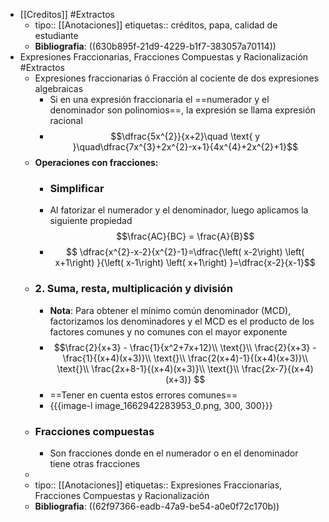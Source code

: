 - [[Creditos]] #Extractos
	- tipo:: [[Anotaciones]]
	  etiquetas:: créditos, papa, calidad de estudiante
	- **Bibliografia**: ((630b895f-21d9-4229-b1f7-383057a70114))
- Expresiones Fraccionarias, Fracciones Compuestas y Racionalización #Extractos
	- Expresiones fraccionarias ó Fracción al cociente de dos expresiones algebraicas
		- Si en una expresión fraccionaria el ==numerador y el denominador son polinomios==, la expresión se llama expresión racional
		- $$\dfrac{5x^{2}}{x+2}\quad \text{ y }\quad\dfrac{7x^{3}+2x^{2}-x+1}{4x^{4}+2x^{2}+1}$$
	- **Operaciones con fracciones:**
		- ### Simplificar
		- Al fatorizar el numerador y el denominador, luego aplicamos la siguiente propiedad $$\frac{AC}{BC} = \frac{A}{B}$$
		- $$
		  \dfrac{x^{2}-x-2}{x^{2}-1}=\dfrac{\left( x-2\right) \left( x+1\right) }{\left( x-1\right) \left( x+1\right) }=\dfrac{x-2}{x-1}$$
	- ### 2. Suma, resta, multiplicación y división
		- **Nota**: Para obtener el mı́nimo común denominador (MCD), factorizamos los denominadores y el MCD es el producto de los factores comunes y no comunes con el mayor exponente
		- $$\frac{2}{x+3} - \frac{1}{x^2+7x+12}\\ \text{}\\
		  \frac{2}{x+3} - \frac{1}{(x+4)(x+3)}\\ \text{}\\
		  \frac{2(x+4)-1}{(x+4)(x+3)}\\ \text{}\\
		  \frac{2x+8-1}{(x+4)(x+3)}\\ \text{}\\
		  \frac{2x-7}{(x+4)(x+3)}
		  $$
		- ==Tener en cuenta estos errores comunes==
		- {{{image-l image_1662942283953_0.png, 300, 300}}}
	- ### Fracciones compuestas
		- Son fracciones donde en el numerador o en el denominador tiene otras fracciones
	-
	- tipo:: [[Anotaciones]]
	  etiquetas:: Expresiones Fraccionarias, Fracciones Compuestas y Racionalización
	- **Bibliografia**: ((62f97366-eadb-47a9-be54-a0e0f72c170b))